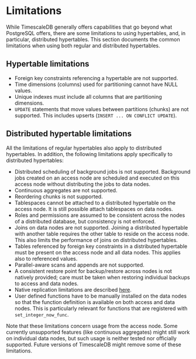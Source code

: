 # Limitations [](limitations)

While TimescaleDB generally offers capabilities that go beyond what
PostgreSQL offers, there are some limitations to using hypertables,
and, in particular, distributed hypertables. This section documents
the common limitations when using both regular and distributed
hypertables.

## Hypertable limitations [](hypertable-limitations)

- Foreign key constraints referencing a hypertable are not supported.
- Time dimensions (columns) used for partitioning cannot have NULL
  values.
- Unique indexes must include all columns that are partitioning
  dimensions.
- `UPDATE` statements that move values between partitions (chunks) are
  not supported. This includes upserts (`INSERT ... ON CONFLICT
  UPDATE`).

## Distributed hypertable limitations [](distributed-hypertable-limitations)

All the limitations of regular hypertables also apply to distributed
hypertables. In addition, the following limitations apply specifically
to distributed hypertables:

- Distributed scheduling of background jobs is not supported. Background jobs
  created on an access node are scheduled and executed on this access node
  without distributing the jobs to data nodes.
- Continuous aggregates are not supported.
- Reordering chunks is not supported.
- Tablespaces cannot be attached to a distributed hypertable on the
  access node. It is still possible attach tablespaces on data nodes.
- Roles and permissions are assumed to be consistent across the nodes
  of a distributed database, but consistency is not enforced.
- Joins on data nodes are not supported. Joining a distributed
  hypertable with another table requires the other table to reside on
  the access node. This also limits the performance of joins on
  distributed hypertables.
- Tables referenced by foreign key constraints in a distributed
  hypertable must be present on the access node and all data
  nodes. This applies also to referenced values.
- Parallel-aware scans and appends are not supported.
- A consistent restore point for backup/restore across nodes is not
  natively provided; care must be taken when restoring individual
  backups to access and data nodes.
- Native replication limitations are described [here][native-replication].
- User defined functions have to be manually installed on the data nodes
  so that the function definition is available on both access and data
  nodes. This is particularly relevant for functions that are
  registered with `set_integer_now_func`.

Note that these limitations concern usage from the access node. Some
currently unsupported features (like
continuous aggregates) might still work on individual data nodes, but
such usage is neither tested nor officially supported. Future versions
of TimescaleDB might remove some of these limitations.

[native-replication]: /how-to-guides/distributed-hypertables/enable-native-replication/
